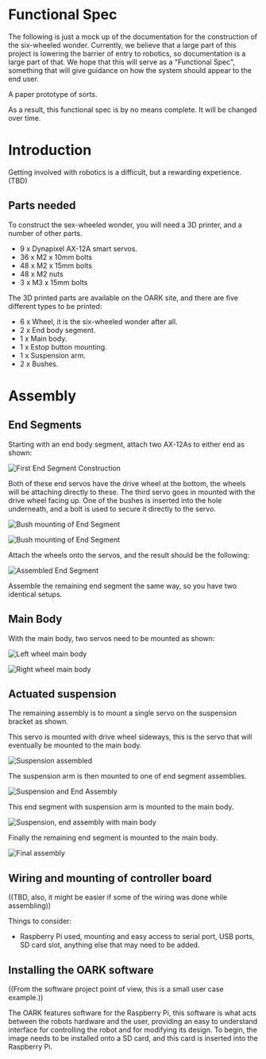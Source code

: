 # Functional Spec

The following is just a mock up of the documentation for the construction of the six-wheeled wonder. Currently, we believe that a large part of this project is lowering the barrier of entry to robotics, so documentation is a large part of that. We hope that this will serve as a "Functional Spec", something that will give guidance on how the system should appear to the end user.

A paper prototype of sorts.

As a result, this functional spec is by no means complete. It will be changed over time.

# Introduction

Getting involved with robotics is a difficult, but a rewarding experience. (TBD)

## Parts needed

To construct the sex-wheeled wonder, you will need a 3D printer, and a number of other parts.

* 9 x Dynapixel AX-12A smart servos.
* 36 x M2 x 10mm bolts
* 48 x M2 x 15mm bolts
* 48 x M2 nuts
* 3 x M3 x 15mm bolts

The 3D printed parts are available on the OARK site, and there are five different types to be printed:

* 6 x Wheel, it is the six-wheeled wonder after all.
* 2 x End body segment.
* 1 x Main body.
* 1 x Estop button mounting.
* 1 x Suspension arm.
* 2 x Bushes.

# Assembly

## End Segments

Starting with an end body segment, attach two AX-12As to either end as shown:

![First End Segment Construction](pictures/01-End-Body-Assembly.jpg)

Both of these end servos have the drive wheel at the bottom, the wheels will be attaching directly to these. The third servo goes in mounted with the drive wheel facing up. One of the bushes is inserted into the hole underneath, and a bolt is used to secure it directly to the servo.

![Bush mounting of End Segment](pictures/03-End-Body-Assembly-Bush.jpg)

![Bush mounting of End Segment](pictures/04-End-Body-Assembly-Bush-In.jpg)

Attach the wheels onto the servos, and the result should be the following:

![Assembled End Segment](pictures/05-End-Body-Assembly-Wheels.jpg)

Assemble the remaining end segment the same way, so you have two identical setups.

## Main Body

With the main body, two servos need to be mounted as shown:

![Left wheel main body](pictures/06-Main-Body-Assembly.jpg)

![Right wheel main body](pictures/07-Main-Body-Assembly.jpg)

## Actuated suspension

The remaining assembly is to mount a single servo on the suspension bracket as shown.

This servo is mounted with drive wheel sideways, this is the servo that will eventually be mounted to the main body.

![Suspension assembled](pictures/09-Suspension-Assembly.jpg)

The suspension arm is then mounted to one of end segment assemblies.

![Suspension and End Assembly](pictures/10-Suspension-With-Segment-Assembly.jpg)

This end segment with suspension arm is mounted to the main body.

![Suspension, end assembly with main body](pictures/11-Suspension-With-Main-Assembly.jpg)

Finally the remaining end segment is mounted to the main body.

![Final assembly](pictures/12-Full-Assembly.jpg)

## Wiring and mounting of controller board

((TBD, also, it might be easier if some of the wiring was done while assembling))

Things to consider:

* Raspberry Pi used, mounting and easy access to serial port, USB ports, SD card slot, anything else that may need to be added.

## Installing the OARK software

((From the software project point of view, this is a small user case example.))

The OARK features software for the Raspberry Pi, this software is what acts between the robots hardware and the user, providing an easy to understand interface for controlling the robot and for modifying its design. To begin, the image needs to be installed onto a SD card, and this card is inserted into the Raspberry Pi.
